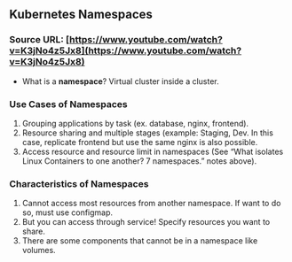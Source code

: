 ## Kubernetes Namespaces

### Source URL: [https://www.youtube.com/watch?v=K3jNo4z5Jx8](https://www.youtube.com/watch?v=K3jNo4z5Jx8)

- What is a **namespace**? Virtual cluster inside a cluster.

### Use Cases of Namespaces
1. Grouping applications by task (ex. database, nginx, frontend).
2. Resource sharing and multiple stages (example: Staging, Dev. In this case, replicate frontend but use the same nginx is also possible.
3. Access resource and resource limit in namespaces (See “What isolates Linux Containers to one another? 7 namespaces.” notes above).

### Characteristics of Namespaces
1. Cannot access most resources from another namespace. If want to do so, must use configmap.
2. But you can access through service! Specify resources you want to share.
3. There are some components that cannot be in a namespace like volumes.
<!--stackedit_data:
eyJoaXN0b3J5IjpbLTE3MTY3NDQxMDZdfQ==
-->